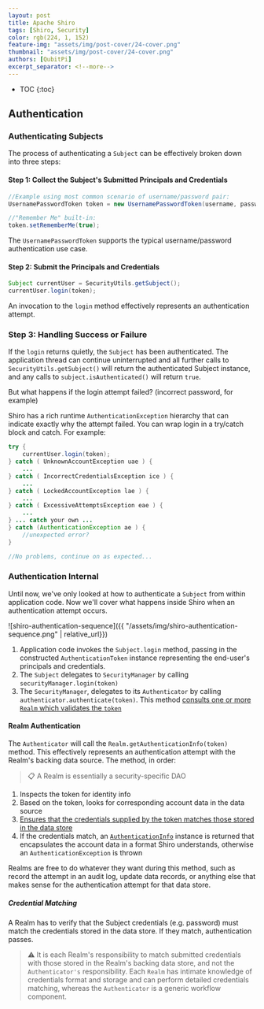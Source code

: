 ```yaml
---
layout: post
title: Apache Shiro
tags: [Shiro, Security]
color: rgb(224, 1, 152)
feature-img: "assets/img/post-cover/24-cover.png"
thumbnail: "assets/img/post-cover/24-cover.png"
authors: [QubitPi]
excerpt_separator: <!--more-->
---
```


<!--more-->

* TOC
{:toc}

## Authentication

### Authenticating Subjects

The process of authenticating a `Subject` can be effectively broken down into three steps:

#### Step 1: Collect the Subject's Submitted Principals and Credentials

```java
//Example using most common scenario of username/password pair:
UsernamePasswordToken token = new UsernamePasswordToken(username, password);

//"Remember Me" built-in: 
token.setRememberMe(true);
```

The `UsernamePasswordToken` supports the typical username/password authentication use case.

#### Step 2: Submit the Principals and Credentials

```java
Subject currentUser = SecurityUtils.getSubject();
currentUser.login(token);
```

An invocation to the `login` method effectively represents an authentication attempt.

### Step 3: Handling Success or Failure

If the `login` returns quietly, the `Subject` has been authenticated. The application thread can continue uninterrupted
and all further calls to `SecurityUtils.getSubject()` will return the authenticated Subject instance, and any calls to
`subject.isAuthenticated()` will return `true`.

But what happens if the login attempt failed? (incorrect password, for example)

Shiro has a rich runtime `AuthenticationException` hierarchy that can indicate exactly why the attempt failed. You can
wrap login in a try/catch block and catch. For example: 

```java
try {
    currentUser.login(token);
} catch ( UnknownAccountException uae ) {
    ...
} catch ( IncorrectCredentialsException ice ) {
    ...
} catch ( LockedAccountException lae ) {
    ...
} catch ( ExcessiveAttemptsException eae ) {
    ...
} ... catch your own ...
} catch (AuthenticationException ae ) {
    //unexpected error?
}

//No problems, continue on as expected...
```

### Authentication Internal

Until now, we've only looked at how to authenticate a `Subject` from within application code. Now we'll cover what
happens inside Shiro when an authentication attempt occurs.

![shiro-authentication-sequence]({{ "/assets/img/shiro-authentication-sequence.png" | relative_url}})

1. Application code invokes the `Subject.login` method, passing in the constructed `AuthenticationToken` instance
   representing the end-user's principals and credentials.
2. The `Subject` delegates to `SecurityManager` by calling `securityManager.login(token)`
3. The `SecurityManager`, delegates to its `Authenticator` by calling `authenticator.authenticate(token)`. This method
   [consults one or more `Realm` which validates the `token` ](#realm-authentication)

#### Realm Authentication

The `Authenticator` will call the `Realm.getAuthenticationInfo(token)` method. This effectively represents an
authentication attempt with the Realm's backing data source. The method, in order:

> 📋 A Realm is essentially a security-specific DAO

1. Inspects the token for identity info
2. Based on the token, looks for corresponding account data in the data source
3. [Ensures that the credentials supplied by the token matches those stored in the data store](#credential-matching)
4. If the credentials match, an
   [`AuthenticationInfo`](https://shiro.apache.org/static/current/apidocs/org/apache/shiro/authc/AuthenticationInfo.html)
   instance is returned that encapsulates the account data in a format Shiro understands, otherwise an `AuthenticationException` is thrown

Realms are free to do whatever they want during this method, such as record the attempt in an audit log, update data
records, or anything else that makes sense for the authentication attempt for that data store.

##### Credential Matching

A Realm has to verify that the Subject credentials (e.g. password) must match the credentials stored in the data store.
If they match, authentication passes.

> ⚠️ It is each Realm's responsibility to match submitted credentials with those stored in the Realm's backing data
> store, and not the `Authenticator's` responsibility. Each `Realm` has intimate knowledge of credentials format and
> storage and can perform detailed credentials matching, whereas the `Authenticator` is a generic workflow component.
